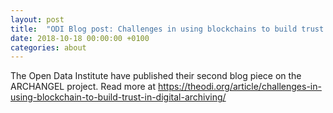 ```yaml
---
layout: post
title:  "ODI Blog post: Challenges in using blockchains to build trust in digital archiving"
date: 2018-10-18 00:00:00 +0100
categories: about
---
```


The Open Data Institute have published their second blog piece on the ARCHANGEL project. Read more at <https://theodi.org/article/challenges-in-using-blockchain-to-build-trust-in-digital-archiving/>